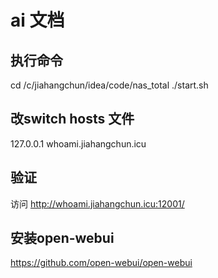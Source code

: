 # ai 文档

## 执行命令
cd /c/jiahangchun/idea/code/nas_total
./start.sh


## 改switch hosts 文件
127.0.0.1 whoami.jiahangchun.icu

## 验证
访问 http://whoami.jiahangchun.icu:12001/

## 安装open-webui
https://github.com/open-webui/open-webui






